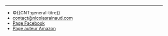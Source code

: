 ***
- ©{{CNT:general-titre}}
- <a href="mailto:contact@nicolasrainaud.com">contact@nicolasrainaud.com</a>
- [Page Facebook](http://google.com)
- [Page auteur Amazon](https://www.amazon.fr/Nicolas-Rainaud/e/B004N6YMLA/ref=dp_byline_cont_book_1)